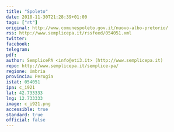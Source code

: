 ```yaml
---
title: "Spoleto"
date: 2018-11-30T21:28:39+01:00
tags: ["rt"]
original: http://www.comunespoleto.gov.it/nuovo-albo-pretorio/
rss: http://www.semplicepa.it/rssfeed/054051.xml
twitter: 
facebook: 
telegram: 
pdf: 
author: SemplicePA <info@eti3.it> (http://www.semplicepa.it)
repo: http://www.semplicepa.it/semplice-pa/
regione: Umbria
provincia: Perugia
istat: 054051
ipa: c_i921
lat: 42.733333
lng: 12.733333
image: c_i921.png
accessible: true
standard: true
official: false
---
```

